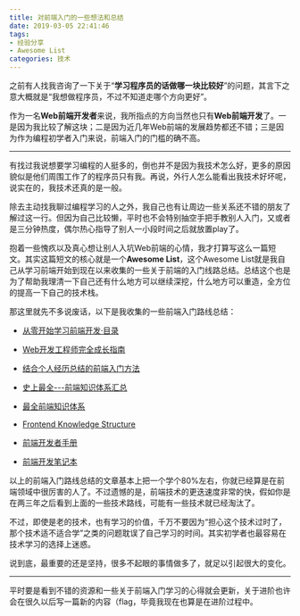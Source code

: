 ```yaml
---
title: 对前端入门的一些想法和总结
date: 2019-03-05 22:41:46
tags:
- 经验分享
- Awesome List
categories: 技术
---
```


之前有人找我咨询了一下关于“**学习程序员的话做哪一块比较好**”的问题，其言下之意大概就是“我想做程序员，不过不知道走哪个方向更好”。

作为一名**Web前端开发者**来说，我所指点的方向当然也只有**Web前端开发**了。一是因为我比较了解这块；二是因为近几年Web前端的发展趋势都还不错；三是因为作为编程初学者入门来说，前端入门的门槛的确不高。

<!-- more -->

---

有找过我说想要学习编程的人挺多的，倒也并不是因为我技术怎么好，更多的原因貌似是他们周围工作了的程序员只有我。再说，外行人怎么能看出我技术好坏呢，说实在的，我技术还真的是一般。

除去主动找我聊过编程学习的人之外，我自己也有让周边一些关系还不错的朋友了解过这一行。但因为自己比较懒，平时也不会特别抽空手把手教别人入门，又或者是三分钟热度，偶尔热心指导了别人一小段时间之后就放置play了。

抱着一些愧疚以及真心想让别人入坑Web前端的心情，我才打算写这么一篇短文。其实这篇短文的核心就是一个**Awesome List**，这个Awesome List就是我自己从学习前端开始到现在以来收集的一些关于前端的入门线路总结。总结这个也是为了帮助我理清一下自己还有什么地方可以继续深挖，什么地方可以重造，全方位的提高一下自己的技术栈。

那这里就先不多说废话，以下是我收集的一些前端入门路线总结：

* [从零开始学习前端开发·目录](https://zhuanlan.zhihu.com/p/22099626)

* [Web开发工程师完全成长指南](https://zhuanlan.zhihu.com/p/22978846)

* [结合个人经历总结的前端入门方法](https://github.com/qiu-deqing/FE-learning)

* [史上最全---前端知识体系汇总](https://www.jianshu.com/p/6e56e974afb4)

* [最全前端知识体系](https://www.jianshu.com/p/966a4cc8f87a)

* [Frontend Knowledge Structure](http://html5ify.com/fks/)

* [前端开发者手册](http://caibaojian.com/fedbook/)

* [前端开发笔记本](http://caibaojian.com/fend_note/)

以上的前端入门路线总结的文章基本上把一个学个80%左右，你就已经算是在前端领域中很厉害的人了。不过遗憾的是，前端技术的更迭速度非常的快，假如你是在两三年之后看到上面的一些技术路线，可能有一些技术就已经淘汰了。

不过，即使是老的技术，也有学习的价值，千万不要因为“担心这个技术过时了，那个技术适不适合学”之类的问题耽误了自己学习的时间。其实初学者也最容易在技术学习的选择上迷惑。

说到底，最重要的还是坚持，很多不起眼的事情做多了，就足以引起很大的变化。

---

平时要是看到不错的资源和一些关于前端入门学习的心得就会更新，关于进阶也许会在很久以后写一篇新的内容（flag，毕竟我现在也算是在进阶过程中。